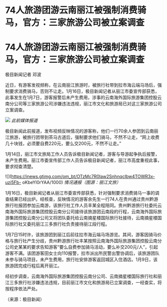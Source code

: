 # 74人旅游团游云南丽江被强制消费骑马，官方：三家旅游公司被立案调查

# 74人旅游团游云南丽江被强制消费骑马，官方：三家旅游公司被立案调查

极目新闻记者 邓波

近日，有游客发视频称，在云南丽江旅游时，被旅行社带到拉市海云端马场后，强制要求消费骑马，否则不让走。1月16日，极目新闻记者从丽江市委宣传部获悉，此事发生在1月7日，游客报警后未产生费用，涉事的云南海外国际旅游集团控股云南分公司等三家旅游公司涉嫌违法违规，丽江市文化和旅游局已对这三家旅游公司立案调查。

![](https://inews.gtimg.com/om_bt/OJPRthzmoxM12Pfham5iYHRgH23_OolS4qXbxLOTdZoigAA/1000)
_此前媒体报道_

极目新闻此前报道，发布视频反映情况的游客称，他们一行70余人参团到云南丽江旅游，被旅行团带到茶马古道后，强制要求他们骑马，不然不让走，“网上收费几十块钱，必须要自费220元，要么交200元，不然不让走。”

1月14日，丽江市文旅局工作人员告诉极目新闻记者，游客与导游起争执后报警，未产生费用。丽江市委宣传部工作人员告诉极目新闻记者，丽江市高度重视此事，要求彻查清楚。

![](https://inews.gtimg.com/om_bt/OTzMc7R0law2SnhnqcIbw4TOWR3x-uzi5Fb-
oKbeYl0rYAA/1000) _情况通报（图源：丽江文旅）_

1月16日，极目新闻记者从丽江市委宣传部获悉，针对强制要求消费骑马一事的调查结果已经出炉。经核查，反映情况的游客余先生一行74人在贵州通过贵州黔游旅行社报团参加云南游，该旅行社工作人员丰某全程陪同。贵州黔游旅行社委托云南海外国际旅游集团控股云南分公司接待该旅游团云南段的行程，云南海外国际旅游集团控股云南分公司又将团队委托给云南摘星楼国际旅行社接待，云南摘星楼国际旅行社又委托丽江三多旅行社负责接待丽江段行程。

1月7日15时许，该旅游团到丽江后前往拉市海云端马场游览。其间，游客因骑马价格与旅行社产生分歧，贵州黔游旅行社丰某按照云南海外国际旅游集团控股云南分公司史某某的要求告知游客“要么自费参加骑马活动，要么补交200元/人”，引起游客不满。该团游客田女士向110报警，拉市派出所民警出警协调后，该旅游团队未参与骑马项目，未产生费用，旅行社安排游客返回城区入住酒店。1月9日，该旅游团完成行程后离开丽江。

经初步调查，云南海外国际旅游集团控股云南分公司、云南摘星楼国际旅行社和丽江三多旅行社涉嫌违法违规，目前丽江市文化和旅游局已立案调查，一经查实，将按程序依法严处。

（来源：极目新闻）

